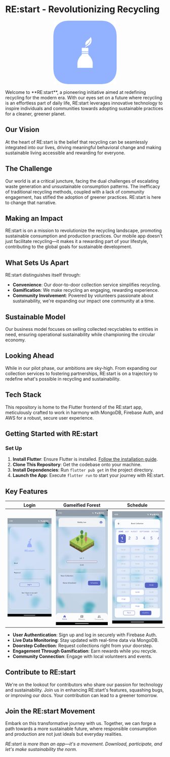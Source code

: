 # RE:start - Revolutionizing Recycling

<p align="center">
  <img src="https://github.com/tshuenhau/restart/blob/master/assets/images/re-start.png?raw=true" alt="drawing" width="200"/>
</p>
Welcome to **RE:start**, a pioneering initiative aimed at redefining recycling for the modern era. With our eyes set on a future where recycling is an effortless part of daily life, RE:start leverages innovative technology to inspire individuals and communities towards adopting sustainable practices for a cleaner, greener planet.

## Our Vision
At the heart of RE:start is the belief that recycling can be seamlessly integrated into our lives, driving meaningful behavioral change and making sustainable living accessible and rewarding for everyone.

## The Challenge
Our world is at a critical juncture, facing the dual challenges of escalating waste generation and unsustainable consumption patterns. The inefficacy of traditional recycling methods, coupled with a lack of community engagement, has stifled the adoption of greener practices. RE:start is here to change that narrative.

## Making an Impact

RE:start is on a mission to revolutionize the recycling landscape, promoting sustainable consumption and production practices. Our mobile app doesn't just facilitate recycling—it makes it a rewarding part of your lifestyle, contributing to the global goals for sustainable development.

## What Sets Us Apart
RE:start distinguishes itself through:
- **Convenience**: Our door-to-door collection service simplifies recycling.
- **Gamification**: We make recycling an engaging, rewarding experience.
- **Community Involvement**: Powered by volunteers passionate about sustainability, we're expanding our impact one community at a time.

## Sustainable Model
Our business model focuses on selling collected recyclables to entities in need, ensuring operational sustainability while championing the circular economy.

## Looking Ahead
While in our pilot phase, our ambitions are sky-high. From expanding our collection services to fostering partnerships, RE:start is on a trajectory to redefine what's possible in recycling and sustainability.

## Tech Stack
This repository is home to the Flutter frontend of the RE:start app, meticulously crafted to work in harmony with MongoDB, Firebase Auth, and AWS for a robust, secure user experience.

## Getting Started with RE:start

### Set Up
1. **Install Flutter**: Ensure Flutter is installed. [Follow the installation guide](https://docs.flutter.dev/get-started/install).
2. **Clone This Repository**: Get the codebase onto your machine.
3. **Install Dependencies**: Run `flutter pub get` in the project directory.
4. **Launch the App**: Execute `flutter run` to start your journey with RE:start.

## Key Features

| Login                             | Gameified Forest                  | Schedule                          |
|-----------------------------------|-----------------------------------|-----------------------------------|
| ![drawing](https://github.com/tshuenhau/restart/blob/master/assets/images/ss1.png?raw=true) | ![drawing](https://github.com/tshuenhau/restart/blob/master/assets/images/ss2.png?raw=true) | ![drawing](https://github.com/tshuenhau/restart/blob/master/assets/images/ss3.png?raw=true) |


- **User Authentication**: Sign up and log in securely with Firebase Auth.
- **Live Data Monitoring**: Stay updated with real-time data via MongoDB.
- **Doorstep Collection**: Request collections right from your doorstep.
- **Engagement Through Gamification**: Earn rewards while you recycle.
- **Community Connection**: Engage with local volunteers and events.

## Contribute to RE:start
We're on the lookout for contributors who share our passion for technology and sustainability. Join us in enhancing RE:start's features, squashing bugs, or improving our docs. Your contribution can lead to a greener tomorrow.

## Join the RE:start Movement
Embark on this transformative journey with us. Together, we can forge a path towards a more sustainable future, where responsible consumption and production are not just ideals but everyday realities.

*RE:start is more than an app—it's a movement. Download, participate, and let's make sustainability the norm.*
